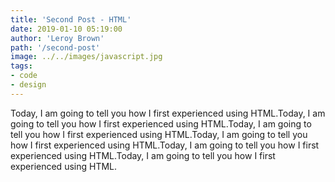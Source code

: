 ```yaml
---
title: 'Second Post - HTML'
date: 2019-01-10 05:19:00
author: 'Leroy Brown'
path: '/second-post'
image: ../../images/javascript.jpg
tags:
- code
- design
---
```


Today, I am going to tell you how I first experienced using HTML.Today, I am going to tell you how I first experienced using HTML.Today, I am going to tell you how I first experienced using HTML.Today, I am going to tell you how I first experienced using HTML.Today, I am going to tell you how I first experienced using HTML.Today, I am going to tell you how I first experienced using HTML.